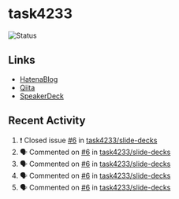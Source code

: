 # task4233
![Status](https://github-readme-stats.vercel.app/api?username=task4233&count_private=true&show_icons=true&theme=chartreuse-dark)

## Links
 - [HatenaBlog](https://task4233.hatenablog.com/)
 - [Qiita](https://qiita.com/task4233)
 - [SpeakerDeck](https://speakerdeck.com/task4233)

## Recent Activity
<!--START_SECTION:activity-->
1. ❗️ Closed issue [#6](https://github.com/task4233/slide-decks/issues/6) in [task4233/slide-decks](https://github.com/task4233/slide-decks)
2. 🗣 Commented on [#6](https://github.com/task4233/slide-decks/issues/6) in [task4233/slide-decks](https://github.com/task4233/slide-decks)
3. 🗣 Commented on [#6](https://github.com/task4233/slide-decks/issues/6) in [task4233/slide-decks](https://github.com/task4233/slide-decks)
4. 🗣 Commented on [#6](https://github.com/task4233/slide-decks/issues/6) in [task4233/slide-decks](https://github.com/task4233/slide-decks)
5. 🗣 Commented on [#6](https://github.com/task4233/slide-decks/issues/6) in [task4233/slide-decks](https://github.com/task4233/slide-decks)
<!--END_SECTION:activity-->

